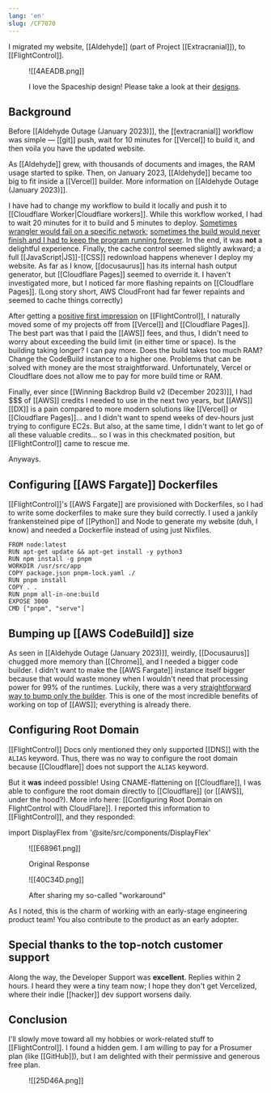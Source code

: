 ```yaml
---
lang: 'en'
slug: /CF7070
---
```


I migrated my website, [[Aldehyde]] (part of Project [[Extracranial]]), to [[FlightControl]].

<figure>


![[4AEADB.png]]


<figcaption>

I love the Spaceship design! Please take a look at their [designs](https://www.overnice.com/case/product-for-flightcontrol).

</figcaption>

</figure>

## Background


Before [[Aldehyde Outage (January 2023)]], the [[extracranial]] workflow was simple — [[git]] push, wait for 10 minutes for [[Vercel]] to build it, and then voila you have the updated website.

As [[Aldehyde]] grew, with thousands of documents and images, the RAM usage started to spike. Then, on January 2023, [[Aldehyde]] became too big to fit inside a [[Vercel]] builder. More information on [[Aldehyde Outage (January 2023)]].

I have had to change my workflow to build it locally and push it to [[Cloudflare Worker|Cloudflare workers]]. While this workflow worked, I had to wait 20 minutes for it to build and 5 minutes to deploy. [Sometimes wrangler would fail on a specific network](https://github.com/cloudflare/workers-sdk/issues/1194?notification_referrer_id=NT_kwDOAeMNUrMzNzU5MjEzODgyOjMxNjU3Mjk4#issuecomment-1622839913); [sometimes the build would never finish and I had to keep the program running forever](https://github.com/facebook/docusaurus/issues/9754#issuecomment-1913166305). In the end, it was **not** a delightful experience. Finally, the cache control seemed slightly awkward; a full [[JavaScript|JS]]-[[CSS]] redownload happens whenever I deploy my website. As far as I know, [[docusaurus]] has its internal hash output generator, but [[Cloudflare Pages]] seemed to override it. I haven't investigated more, but I noticed far more flashing repaints on [[Cloudflare Pages]]. (Long story short, AWS CloudFront had far fewer repaints and seemed to cache things correctly)

After getting a [positive first impression](https://twitter.com/anaclumos/status/1746728735989256507) on [[FlightControl]], I naturally moved some of my projects off from [[Vercel]] and [[Cloudflare Pages]]. The best part was that I paid the [[AWS]] fees, and thus, I didn't need to worry about exceeding the build limit (in either time or space). Is the building taking longer? I can pay more. Does the build takes too much RAM? Change the CodeBuild instance to a higher one. Problems that can be solved with money are the most straightforward. Unfortunately, Vercel or Cloudflare does not allow me to pay for more build time or RAM.

Finally, ever since [[Winning Backdrop Build v2 (December 2023)]], I had \$\$\$ of [[AWS]] credits I needed to use in the next two years, but [[AWS]] [[DX]] is a pain compared to more modern solutions like [[Vercel]] or [[Cloudflare Pages]]... and I didn't want to spend weeks of dev-hours just trying to configure EC2s. But also, at the same time, I didn't want to let go of all these valuable credits... so I was in this checkmated position, but [[FlightControl]] came to rescue me.

Anyways.

## Configuring [[AWS Fargate]] Dockerfiles

[[FlightControl]]'s [[AWS Fargate]] are provisioned with Dockerfiles, so I had to write some dockerfiles to make sure they build correctly. I used a jankily frankensteined pipe of [[Python]] and Node to generate my website (duh, I know) and needed a Dockerfile instead of using just Nixfiles.

```docker
FROM node:latest
RUN apt-get update && apt-get install -y python3
RUN npm install -g pnpm
WORKDIR /usr/src/app
COPY package.json pnpm-lock.yaml ./
RUN pnpm install
COPY . .
RUN pnpm all-in-one:build
EXPOSE 3000
CMD ["pnpm", "serve"]
```

## Bumping up [[AWS CodeBuild]] size

As seen in [[Aldehyde Outage (January 2023)]], weirdly, [[Docusaurus]] chugged more memory than [[Chrome]], and I needed a bigger code builder. I didn't want to make the [[AWS Fargate]] instance itself bigger because that would waste money when I wouldn't need that processing power for 99% of the runtimes. Luckily, there was a very [straightforward way to bump only the builder](https://www.flightcontrol.dev/docs/troubleshooting/configure-CodeBuild). This is one of the most incredible benefits of working on top of [[AWS]]; everything is already there.

## Configuring Root Domain

[[FlightControl]] Docs only mentioned they only supported [[DNS]] with the `ALIAS` keyword. Thus, there was no way to configure the root domain because [[Cloudflare]] does not support the `ALIAS` keyword.

But it **was** indeed possible! Using CNAME-flattening on [[Cloudflare]], I was able to configure the root domain directly to [[Cloudflare]] (or [[AWS]], under the hood?). More info here: [[Configuring Root Domain on FlightControl with CloudFlare]]. I reported this information to [[FlightControl]], and they responded:

import DisplayFlex from '@site/src/components/DisplayFlex'

<DisplayFlex>

<figure>

![[E68961.png]]

<figcaption>

Original Response

</figcaption>

</figure>

<figure>

![[40C34D.png]]

<figcaption>

After sharing my so-called "workaround"

</figcaption>
</figure>

</DisplayFlex>

As I noted, this is the charm of working with an early-stage engineering product team! You also contribute to the product as an early adopter.

## Special thanks to the top-notch customer support

Along the way, the Developer Support was **excellent**. Replies within 2 hours. I heard they were a tiny team now; I hope they don't get Vercelized, where their indie [[hacker]] dev support worsens daily.

## Conclusion

I'll slowly move toward all my hobbies or work-related stuff to [[FlightControl]]. I found a hidden gem. I am willing to pay for a Prosumer plan (like [[GitHub]]), but I am delighted with their permissive and generous free plan.

<figure>

![[25D46A.png]]

</figure>